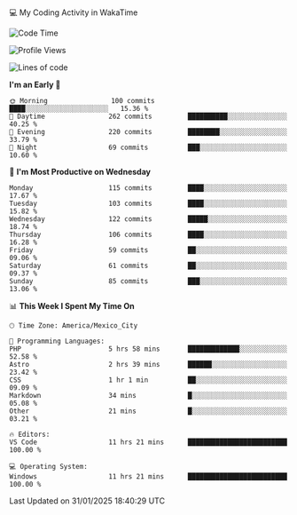 💻 My Coding Activity in WakaTime
<!--START_SECTION:waka-->
![Code Time](http://img.shields.io/badge/Code%20Time-199%20hrs%2053%20mins-blue)

![Profile Views](http://img.shields.io/badge/Profile%20Views-0-blue)

![Lines of code](https://img.shields.io/badge/From%20Hello%20World%20I%27ve%20Written-1.8%20million%20lines%20of%20code-blue)

**I'm an Early 🐤** 

```text
🌞 Morning                100 commits         ████░░░░░░░░░░░░░░░░░░░░░   15.36 % 
🌆 Daytime                262 commits         ██████████░░░░░░░░░░░░░░░   40.25 % 
🌃 Evening                220 commits         ████████░░░░░░░░░░░░░░░░░   33.79 % 
🌙 Night                  69 commits          ███░░░░░░░░░░░░░░░░░░░░░░   10.60 % 
```
📅 **I'm Most Productive on Wednesday** 

```text
Monday                   115 commits         ████░░░░░░░░░░░░░░░░░░░░░   17.67 % 
Tuesday                  103 commits         ████░░░░░░░░░░░░░░░░░░░░░   15.82 % 
Wednesday                122 commits         █████░░░░░░░░░░░░░░░░░░░░   18.74 % 
Thursday                 106 commits         ████░░░░░░░░░░░░░░░░░░░░░   16.28 % 
Friday                   59 commits          ██░░░░░░░░░░░░░░░░░░░░░░░   09.06 % 
Saturday                 61 commits          ██░░░░░░░░░░░░░░░░░░░░░░░   09.37 % 
Sunday                   85 commits          ███░░░░░░░░░░░░░░░░░░░░░░   13.06 % 
```


📊 **This Week I Spent My Time On** 

```text
🕑︎ Time Zone: America/Mexico_City

💬 Programming Languages: 
PHP                      5 hrs 58 mins       █████████████░░░░░░░░░░░░   52.58 % 
Astro                    2 hrs 39 mins       ██████░░░░░░░░░░░░░░░░░░░   23.42 % 
CSS                      1 hr 1 min          ██░░░░░░░░░░░░░░░░░░░░░░░   09.09 % 
Markdown                 34 mins             █░░░░░░░░░░░░░░░░░░░░░░░░   05.08 % 
Other                    21 mins             █░░░░░░░░░░░░░░░░░░░░░░░░   03.21 % 

🔥 Editors: 
VS Code                  11 hrs 21 mins      █████████████████████████   100.00 % 

💻 Operating System: 
Windows                  11 hrs 21 mins      █████████████████████████   100.00 % 
```


 Last Updated on 31/01/2025 18:40:29 UTC
<!--END_SECTION:waka-->
